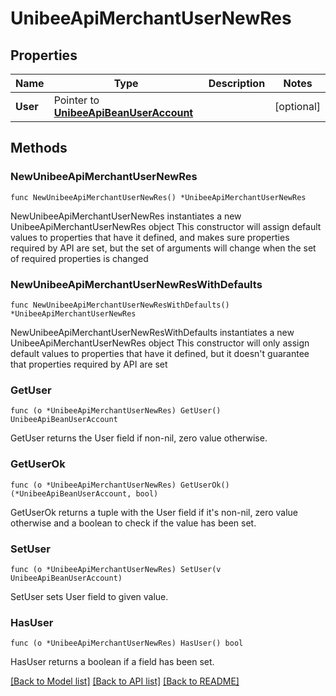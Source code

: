 # UnibeeApiMerchantUserNewRes

## Properties

Name | Type | Description | Notes
------------ | ------------- | ------------- | -------------
**User** | Pointer to [**UnibeeApiBeanUserAccount**](UnibeeApiBeanUserAccount.md) |  | [optional] 

## Methods

### NewUnibeeApiMerchantUserNewRes

`func NewUnibeeApiMerchantUserNewRes() *UnibeeApiMerchantUserNewRes`

NewUnibeeApiMerchantUserNewRes instantiates a new UnibeeApiMerchantUserNewRes object
This constructor will assign default values to properties that have it defined,
and makes sure properties required by API are set, but the set of arguments
will change when the set of required properties is changed

### NewUnibeeApiMerchantUserNewResWithDefaults

`func NewUnibeeApiMerchantUserNewResWithDefaults() *UnibeeApiMerchantUserNewRes`

NewUnibeeApiMerchantUserNewResWithDefaults instantiates a new UnibeeApiMerchantUserNewRes object
This constructor will only assign default values to properties that have it defined,
but it doesn't guarantee that properties required by API are set

### GetUser

`func (o *UnibeeApiMerchantUserNewRes) GetUser() UnibeeApiBeanUserAccount`

GetUser returns the User field if non-nil, zero value otherwise.

### GetUserOk

`func (o *UnibeeApiMerchantUserNewRes) GetUserOk() (*UnibeeApiBeanUserAccount, bool)`

GetUserOk returns a tuple with the User field if it's non-nil, zero value otherwise
and a boolean to check if the value has been set.

### SetUser

`func (o *UnibeeApiMerchantUserNewRes) SetUser(v UnibeeApiBeanUserAccount)`

SetUser sets User field to given value.

### HasUser

`func (o *UnibeeApiMerchantUserNewRes) HasUser() bool`

HasUser returns a boolean if a field has been set.


[[Back to Model list]](../README.md#documentation-for-models) [[Back to API list]](../README.md#documentation-for-api-endpoints) [[Back to README]](../README.md)


